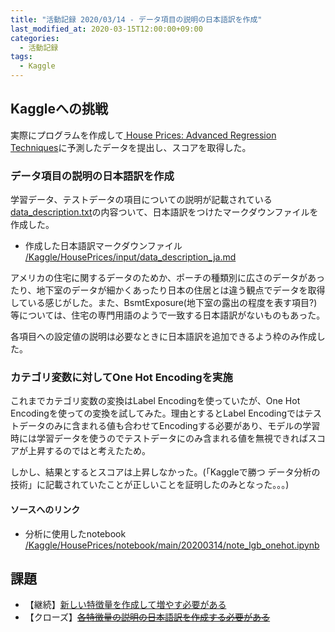 ```yaml
---
title: "活動記録 2020/03/14 - データ項目の説明の日本語訳を作成"
last_modified_at: 2020-03-15T12:00:00+09:00
categories:
  - 活動記録
tags:
  - Kaggle
---
```


## Kaggleへの挑戦
実際にプログラムを作成して[
House Prices: Advanced Regression Techniques](https://www.kaggle.com/c/house-prices-advanced-regression-techniques/overview)に予測したデータを提出し、スコアを取得した。  

### データ項目の説明の日本語訳を作成
学習データ、テストデータの項目についての説明が記載されている[data_description.txt](https://github.com/CodeSeterpie/CodeSeterpie/blob/develop/Kaggle/HousePrices/input/data_description.txt)の内容ついて、日本語訳をつけたマークダウンファイルを作成した。

* 作成した日本語訳マークダウンファイル  
[/Kaggle/HousePrices/input/data_description_ja.md](https://github.com/CodeSeterpie/CodeSeterpie/blob/develop/Kaggle/HousePrices/input/data_description_ja.md)

アメリカの住宅に関するデータのためか、ポーチの種類別に広さのデータがあったり、地下室のデータが細かくあったり日本の住居とは違う観点でデータを取得している感じがした。また、BsmtExposure(地下室の露出の程度を表す項目?)等については、住宅の専門用語のようで一致する日本語訳がないものもあった。

各項目への設定値の説明は必要なときに日本語訳を追加できるよう枠のみ作成した。

### カテゴリ変数に対してOne Hot Encodingを実施
これまでカテゴリ変数の変換はLabel Encodingを使っていたが、One Hot Encodingを使っての変換を試してみた。理由とするとLabel Encodingではテストデータのみに含まれる値も合わせてEncodingする必要があり、モデルの学習時には学習データを使うのでテストデータにのみ含まれる値を無視できればスコアが上昇するのではと考えたため。

しかし、結果とするとスコアは上昇しなかった。(「Kaggleで勝つ データ分析の技術」に記載されていたことが正しいことを証明したのみとなった。。。)

#### ソースへのリンク
* 分析に使用したnotebook  
[/Kaggle/HousePrices/notebook/main/20200314/note_lgb_onehot.ipynb](https://github.com/CodeSeterpie/CodeSeterpie/blob/develop/Kaggle/HousePrices/notebook/main/20200314/note_lgb_onehot.ipynb)

## 課題
* 【継続】[新しい特徴量を作成して増やす必要がある](https://github.com/CodeSeterpie/CodeSeterpie/issues/39)
* 【クローズ】[~~各特徴量の説明の日本語訳を作成する必要がある~~](https://github.com/CodeSeterpie/CodeSeterpie/issues/40)

